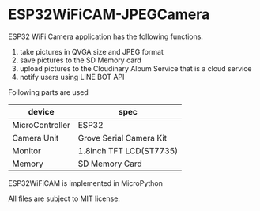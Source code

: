 # ESP32WiFiCAM-JPEGCamera
ESP32 WiFi Camera application has the following functions.

1. take pictures in QVGA size and JPEG format 
1. save pictures to the SD Memory card
1. upload pictures to the Cloudinary Album Service that is a cloud service
1. notify users using LINE BOT API

Following parts are used

|device|spec|
----|---- 
|MicroController|ESP32|
|Camera Unit|Grove Serial Camera Kit|
|Monitor|1.8inch TFT LCD(ST7735)|
|Memory|SD Memory Card|

ESP32WiFiCAM is implemented in MicroPython

All files are subject to MIT license.